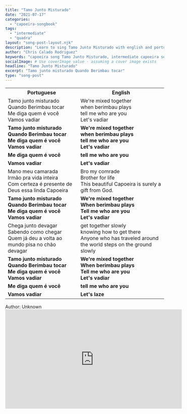 ```yaml
---
title: "Tamo Junto Misturado"
date: "2021-07-17"
categories:
  - "capoeira-songbook"
tags:
  - "intermediate"
  - "quadra"
layout: "song-post-layout.njk"
description: "Learn to sing Tamo Junto Misturado with english and portuguese translations along with a video to help you learn."
author: "Chris Calado Rodriguez"
keywords: "capoeira song Tamo Junto Misturado, intermediate capoeira songbook, capoeira quadra lyrics, capoeira music translation, meaning of Tamo Junto Misturado, capoeira song for roda, improve capoeira singing, learn capoeira song"
socialImage: # Use coverImage value - assuming a cover image exists
headline: "Tamo Junto Misturado"
excerpt: "Tamo junto misturado Quando Berimbau tocar"
type: "song-post"
---
```


<table class="capoeira-table">
    <tr class="header-row">
        <th>Portuguese</th>
        <th>English</th>
    </tr>
    <tr>
        <td>Tamo junto misturado<br>Quando Berimbau tocar<br>Me diga quem é você<br>Vamos vadiar</td>
        <td>We're mixed together<br>when berimbau plays<br>tell me who are you<br>Let's vadiar</td>
    </tr>
    <tr>
        <td><strong>Tamo junto misturado<br>Quando Berimbau tocar<br>Me diga quem é você<br>Vamos vadiar</strong></td>
        <td><strong>We're mixed together<br>when berimbau plays<br>tell me who are you<br>Let's vadiar</strong></td>
    </tr>
    <tr>
        <td><strong>Me diga quem é você</strong></td>
        <td><strong>tell me who are you</strong></td>
    </tr>
    <tr>
        <td><strong>Vamos vadiar</strong></td>
        <td><strong>Let's vadiar</strong></td>
    </tr>
    <tr>
        <td>Mano meu camarada<br>Irmão pra vida inteira<br>Com certeza é presente de Deus essa linda Capoeira</td>
        <td>Bro my comrade<br>Brother for life<br>This beautiful Capoeira is surely a gift from God.</td>
    </tr>
    <tr>
        <td><strong>Tamo junto misturado<br>Quando Berimbau tocar<br>Me diga quem é você<br>Vamos vadiar</strong></td>
        <td><strong>We're mixed together<br>When berimbau plays<br>Tell me who are you<br>Let's vadiar</strong></td>
    </tr>
    <tr>
        <td>Chega junto devagar<br>Sabendo como chegar<br>Quem já deu a volta ao mundo pisa no chão devagar</td>
        <td>get together slowly<br>knowing how to get there<br>Anyone who has traveled around the world steps on the ground slowly</td>
    </tr>
    <tr>
        <td><strong>Tamo junto misturado<br>Quando Berimbau tocar<br>Me diga quem é você<br>Vamos vadiar</strong></td>
        <td><strong>We're mixed together<br>When berimbau plays<br>Tell me who are you<br>Let's vadiar</strong></td>
    </tr>
    <tr>
        <td><strong>Me diga quem é você</strong></td>
        <td><strong>tell me who are you</strong></td>
    </tr>
    <tr>
        <td><strong>Vamos vadiar</strong></td>
        <td><strong>Let's laze</strong></td>
    </tr>
</table>

<figcaption>
Author: Unknown 
</figcaption>

<iframe width="560" height="315" src="https://www.youtube.com/embed/eMMNGV1bAtA" title="YouTube video player" frameborder="0" allow="accelerometer; autoplay; clipboard-write; encrypted-media; gyroscope; picture-in-picture" allowfullscreen></iframe>